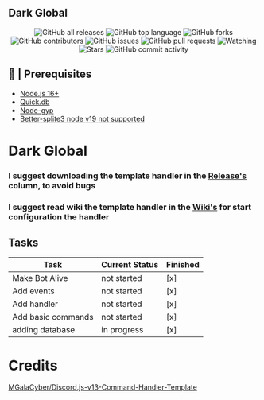 ## Dark Global

<div align="center">
  
  ![GitHub all releases](https://img.shields.io/github/downloads/ShadowGaming100/Dark-Global/total?style=for-the-badge)
  ![GitHub top language](https://img.shields.io/github/languages/top/ShadowGaming100/Dark-Global?logo=javascript&style=for-the-badge)
  ![GitHub forks](https://img.shields.io/github/forks/ShadowGaming100/Dark-Global?logo=github&style=for-the-badge)
  ![GitHub contributors](https://img.shields.io/github/contributors/ShadowGaming100/Dark-Global?logo=github&style=for-the-badge)
  ![GitHub issues](https://img.shields.io/github/issues/ShadowGaming100/Dark-Global?logo=github&style=for-the-badge)
  ![GitHub pull requests](https://img.shields.io/github/issues-pr/ShadowGaming100/Dark-Global?logo=github&style=for-the-badge)
  ![Watching](https://img.shields.io/github/watchers/ShadowGaming100/Dark-Global?style=for-the-badge)
  ![Stars](https://img.shields.io/github/stars/ShadowGaming100/Dark-Global?style=for-the-badge)
  ![GitHub commit activity](https://img.shields.io/github/commit-activity/m/ShadowGaming100/Dark-Global?style=for-the-badge)
  
</div>

## 🚧 | Prerequisites

- [Node.js 16+](https://nodejs.org/en/download/)
- [Quick.db](https://quickdb.js.org/)
- [Node-gyp](https://github.com/nodejs/node-gyp)
- [Better-splite3 node v19 not supported](https://github.com/WiseLibs/better-sqlite3)

# Dark Global
### I suggest downloading the template handler in the [Release's](https://github.com/ShadpwGaming100/Dark-Global/releases/latest) column, to avoid bugs
### I suggest read wiki the template handler in the [Wiki's](https://github.com/ShadowGing100/Dark-Global/wiki) for start configuration the handler

## Tasks

| Task           | Current Status | Finished | 
|----------------|----------------|----------|
| Make Bot Alive |     not started      |[x]|
| Add events         | not started      |[x]|
| Add handler        | not started      |[x]|
| Add basic commands | not started      |[x]|
| adding database | in progress | [x] |

# Credits

[MGalaCyber/Discord.js-v13-Command-Handler-Template](https://github.com/MGalaCyber/Discord.js-v13-Command-Handler-Template)
<!--
[MGalaCyber/Discord.js-v14-Command-Handler-Template](https://github.com/MGalaCyber/Discord.js-v14-Command-Handler-Template)

[BlobbyDev/DoggoBot](https://github.com/BlobbyDev/DoggoBot)

[dd4tj/discord-bot-v14](https://github.com/dd4tj/discord-bot-v14)

[Tomato6966/Discord-js-handler-slash-Commands](https://github.com/Tomato6966/Discord-js-handler-slash-Commands) -->
